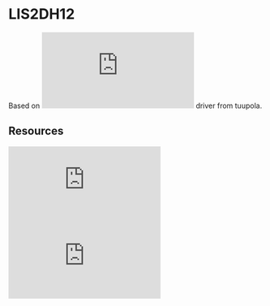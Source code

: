 # LIS2DH12

Based on ![LIS2HH12](https://github.com/tuupola/micropython-lis2hh12/blob/ffba6ab86ede3a517d68d9fcb8a1b8898c69b7d3/lis2hh12.py) driver from tuupola.


## Resources
![Product page](https://www.st.com/en/mems-and-sensors/lis2dh12.html#documentation)
![Datasheet](https://www.st.com/resource/en/datasheet/lis2dh12.pdf)

